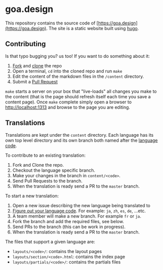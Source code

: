 # goa.design

This repository contains the source code of [https://goa.design](https://goa.design). The site is
a static website built using [hugo](http://gohugo.io).

## Contributing

Is that typo bugging you? us too! If you want to do something about it:

1. [Fork](https://help.github.com/articles/fork-a-repo/) and [clone](https://help.github.com/articles/cloning-a-repository/) the repo
2. Open a terminal, `cd` into the cloned repo and run `make`
3. Edit the content of the markdown files in the `/content` directory.
4. Submit a [Pull Request](https://help.github.com/articles/using-pull-requests/)

`make` starts a server on your box that "live-loads" all changes you make to the content (that is
the page should refresh itself each time you save a content page). Once `make` complete simply open
a browser to [http://localhost:1313](http://localhost:1313) and browse to the page you are editing.

## Translations

Translations are kept under the `content` directory. Each language has its own top level directory
and its own branch both named after the [language
code](http://www.sitepoint.com/web-foundations/iso-2-letter-language-codes/).

To contribute to an existing translation:

1. Fork and Clone the repo.
2. Checkout the language specific branch.
3. Make your changes in the branch in `content/<code>`.
4. Send Pull Requests to the branch.
5. When the translation is ready send a PR to the `master` branch.

To start a new translation:

1. Open a new issue describing the new language being translated to
2. [Figure out your language code](http://www.sitepoint.com/web-foundations/iso-2-letter-language-codes/). For example: `ja`, `zh`, `es`, `de`, ...etc.
3. A team member will make a new branch. For example `fr` or `ja`.
4. Fork the branch and add the required files, see below.
5. Send PRs to the branch (this can be work in progress).
6. When the translation is ready send a PR to the `master` branch.

The files that support a given language are:

* `layouts/<code>/`: contains the layout pages
* `layouts/section/<code>.html`: contains the index page
* `layouts/partials/<code>/`: contains the partials files
